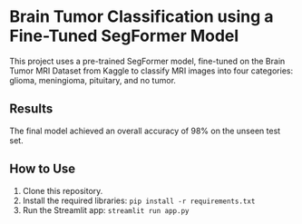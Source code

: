 # Brain Tumor Classification using a Fine-Tuned SegFormer Model

This project uses a pre-trained SegFormer model, fine-tuned on the Brain Tumor MRI Dataset from Kaggle to classify MRI images into four categories: glioma, meningioma, pituitary, and no tumor.

## Results
The final model achieved an overall accuracy of 98% on the unseen test set.

## How to Use
1. Clone this repository.
2. Install the required libraries: `pip install -r requirements.txt`
3. Run the Streamlit app: `streamlit run app.py`
